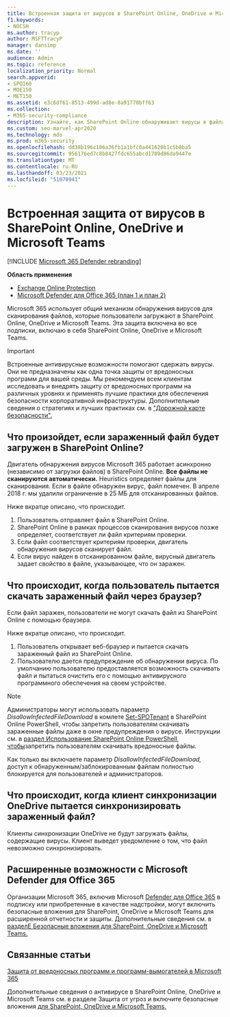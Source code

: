 ```yaml
---
title: Встроенная защита от вирусов в SharePoint Online, OneDrive и Microsoft Teams
f1.keywords:
- NOCSH
ms.author: tracyp
author: MSFTTracyP
manager: dansimp
ms.date: ''
audience: Admin
ms.topic: reference
localization_priority: Normal
search.appverid:
- SPO160
- MOE150
- MET150
ms.assetid: e3c6df61-8513-499d-ad8e-8a91770bff63
ms.collection:
- M365-security-compliance
description: Узнайте, как SharePoint Online обнаруживает вирусы в файлах, которые загружают пользователи, и не позволяет пользователям загружать или синхронизировать файлы.
ms.custom: seo-marvel-apr2020
ms.technology: mdo
ms.prod: m365-security
ms.openlocfilehash: dd38b196c106a36fb1a1bfc0a441620b1c5b8ba5
ms.sourcegitcommit: 956176ed7c8b8427fdc655abcd1709d86da9447e
ms.translationtype: MT
ms.contentlocale: ru-RU
ms.lasthandoff: 03/23/2021
ms.locfileid: "51070941"
---
```

# <a name="built-in-virus-protection-in-sharepoint-online-onedrive-and-microsoft-teams"></a>Встроенная защита от вирусов в SharePoint Online, OneDrive и Microsoft Teams

[!INCLUDE [Microsoft 365 Defender rebranding](../includes/microsoft-defender-for-office.md)]

**Область применения**
- [Exchange Online Protection](exchange-online-protection-overview.md)
- [Microsoft Defender для Office 365 (план 1 и план 2)](defender-for-office-365.md)

Microsoft 365 использует общий механизм обнаружения вирусов для сканирования файлов, которые пользователи загружают в SharePoint Online, OneDrive и Microsoft Teams. Эта защита включена во все подписки, включаю в себя SharePoint Online, OneDrive и Microsoft Teams.

> [!IMPORTANT]
> Встроенные антивирусные возможности помогают сдержать вирусы. Они не предназначены как одна точка защиты от вредоносных программ для вашей среды. Мы рекомендуем всем клиентам исследовать и внедрять защиту от вредоносных программ на различных уровнях и применять лучшие практики для обеспечения безопасности корпоративной инфраструктуры. Дополнительные сведения о стратегиях и лучших практиках см. в ["Дорожной карте безопасности".](security-roadmap.md)

## <a name="what-happens-if-an-infected-file-is-uploaded-to-sharepoint-online"></a>Что произойдет, если зараженный файл будет загружен в SharePoint Online?

Двигатель обнаружения вирусов Microsoft 365 работает асинхронно (независимо от загрузки файлов) в SharePoint Online. **Все файлы не сканируются автоматически.** Heuristics определяет файлы для сканирования. Если в файле обнаружен вирус, файл помечен. В апреле 2018 г. мы удалили ограничение в 25 МБ для отсканированных файлов.

Ниже вкратце описано, что происходит.

1. Пользователь отправляет файл в SharePoint Online.
2. SharePoint Online в рамках процессов сканирования вирусов позже определяет, соответствует ли файл критериям проверки.
3. Если файл соответствует критериям проверки, двигатель обнаружения вирусов сканирует файл.
4. Если вирус найден в отсканированном файле, вирусный двигатель задает свойство в файле, указывающее, что он заражен.

## <a name="what-happens-when-a-user-tries-to-download-an-infected-file-by-using-the-browser"></a>Что происходит, когда пользователь пытается скачать зараженный файл через браузер?

Если файл заражен, пользователи не могут скачать файл из SharePoint Online с помощью браузера.

Ниже вкратце описано, что происходит.

1. Пользователь открывает веб-браузер и пытается скачать зараженный файл из SharePoint Online.
2. Пользователю дается предупреждение об обнаружении вируса. По умолчанию пользователю предоставляется возможность скачивать файл и пытаться очистить его с помощью антивирусного программного обеспечения на своем устройстве.

> [!NOTE]
>
> Администраторы могут использовать параметр *DisallowInfectedFileDownload* в комлете [Set-SPOTenant](/powershell/module/sharepoint-online/Set-SPOTenant) в SharePoint Online PowerShell, чтобы запретить пользователям скачивать зараженные файлы даже в окне предупреждения о вирусе. Инструкции см. в [раздел Использование SharePoint Online PowerShell, чтобы](turn-on-mdo-for-spo-odb-and-teams.md#step-2-recommended-use-sharepoint-online-powershell-to-prevent-users-from-downloading-malicious-files)запретить пользователям скачивать вредоносные файлы.
>
> Как только вы включаете параметр *DisallowInfectedFileDownload,* доступ к обнаруженным/заблокированным файлам полностью блокируется для пользователей и администраторов.

## <a name="what-happens-when-the-onedrive-sync-client-tries-to-sync-an-infected-file"></a>Что происходит, когда клиент синхронизации OneDrive пытается синхронизировать зараженный файл?

Клиенты синхронизации OneDrive не будут загружать файлы, содержащие вирусы. Клиент выведет уведомление о том, что файл невозможно синхронизировать.

## <a name="extended-capabilities-with-microsoft-defender-for-office-365"></a>Расширенные возможности с Microsoft Defender для Office 365

Организации Microsoft 365, включив Microsoft [Defender для Office 365](defender-for-office-365.md) в подписку или приобретенные в качестве надстройки, могут включить безопасные вложения для SharePoint, OneDrive и Microsoft Teams для расширенной отчетности и защиты. Дополнительные сведения см. в [разделЕ Безопасные вложения для SharePoint, OneDrive и Microsoft Teams.](mdo-for-spo-odb-and-teams.md)

## <a name="related-articles"></a>Связанные статьи

[Защита от вредоносных программ и программ-вымогателей в Microsoft 365](/compliance/assurance/assurance-malware-and-ransomware-protection)

Дополнительные сведения о антивирусе в SharePoint Online, OneDrive [](protect-against-threats.md) и Microsoft Teams см. в разделе Защита от угроз и включите безопасные вложения [для SharePoint, OneDrive и Microsoft Teams.](turn-on-mdo-for-spo-odb-and-teams.md)

